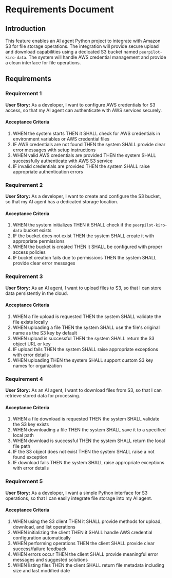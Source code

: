 # Requirements Document

## Introduction

This feature enables an AI agent Python project to integrate with Amazon S3 for file storage operations. The integration will provide secure upload and download capabilities using a dedicated S3 bucket named `peerpilot-kiro-data`. The system will handle AWS credential management and provide a clean interface for file operations.

## Requirements

### Requirement 1

**User Story:** As a developer, I want to configure AWS credentials for S3 access, so that my AI agent can authenticate with AWS services securely.

#### Acceptance Criteria

1. WHEN the system starts THEN it SHALL check for AWS credentials in environment variables or AWS credential files
2. IF AWS credentials are not found THEN the system SHALL provide clear error messages with setup instructions
3. WHEN valid AWS credentials are provided THEN the system SHALL successfully authenticate with AWS S3 service
4. IF invalid credentials are provided THEN the system SHALL raise appropriate authentication errors

### Requirement 2

**User Story:** As a developer, I want to create and configure the S3 bucket, so that my AI agent has a dedicated storage location.

#### Acceptance Criteria

1. WHEN the system initializes THEN it SHALL check if the `peerpilot-kiro-data` bucket exists
2. IF the bucket does not exist THEN the system SHALL create it with appropriate permissions
3. WHEN the bucket is created THEN it SHALL be configured with proper access policies
4. IF bucket creation fails due to permissions THEN the system SHALL provide clear error messages

### Requirement 3

**User Story:** As an AI agent, I want to upload files to S3, so that I can store data persistently in the cloud.

#### Acceptance Criteria

1. WHEN a file upload is requested THEN the system SHALL validate the file exists locally
2. WHEN uploading a file THEN the system SHALL use the file's original name as the S3 key by default
3. WHEN upload is successful THEN the system SHALL return the S3 object URL or key
4. IF upload fails THEN the system SHALL raise appropriate exceptions with error details
5. WHEN uploading THEN the system SHALL support custom S3 key names for organization

### Requirement 4

**User Story:** As an AI agent, I want to download files from S3, so that I can retrieve stored data for processing.

#### Acceptance Criteria

1. WHEN a file download is requested THEN the system SHALL validate the S3 key exists
2. WHEN downloading a file THEN the system SHALL save it to a specified local path
3. WHEN download is successful THEN the system SHALL return the local file path
4. IF the S3 object does not exist THEN the system SHALL raise a not found exception
5. IF download fails THEN the system SHALL raise appropriate exceptions with error details

### Requirement 5

**User Story:** As a developer, I want a simple Python interface for S3 operations, so that I can easily integrate file storage into my AI agent.

#### Acceptance Criteria

1. WHEN using the S3 client THEN it SHALL provide methods for upload, download, and list operations
2. WHEN initializing the client THEN it SHALL handle AWS credential configuration automatically
3. WHEN performing operations THEN the client SHALL provide clear success/failure feedback
4. WHEN errors occur THEN the client SHALL provide meaningful error messages and suggested solutions
5. WHEN listing files THEN the client SHALL return file metadata including size and last modified date